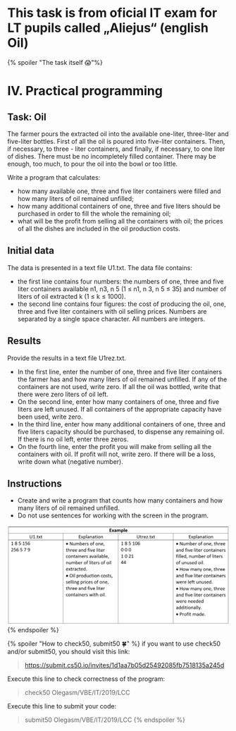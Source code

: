 # This task is from oficial IT exam for LT pupils called „Aliejus“ (english Oil)

{% spoiler "The task itself :scream:"%}

# IV. Practical programming 

## Task: Oil 

The farmer pours the extracted oil into the available one-liter, three-liter and five-liter bottles. First of all
the oil is poured into five-liter containers. Then, if necessary, to three - liter containers, and finally, if necessary, to
one liter of dishes. There must be no incompletely filled container. There may be enough, too much, to pour the oil into the bowl
or too little.


Write a program that calculates:
  * how many available one, three and five liter containers were filled and how many liters of oil remained unfilled;
  * how many additional containers of one, three and five liters should be purchased in order to fill the whole
the remaining oil;
  * what will be the profit from selling all the containers with oil; the prices of all the dishes are included in the oil
production costs.

## Initial data

The data is presented in a text file U1.txt.
The data file contains:
* the first line contains four numbers: the numbers of one, three and five liter containers available
n1, n3, n 5 (1 ≤ n1, n 3, n 5 ≤ 35) and number of liters of oil extracted
k (1 ≤ k ≤ 1000).
* the second line contains four figures: the cost of producing the oil, one, three and five liter containers
with oil selling prices.
Numbers are separated by a single space character. All numbers are integers.

## Results

Provide the results in a text file U1rez.txt.
* In the first line, enter the number of one, three and five liter containers the farmer has and
how many liters of oil remained unfilled. If any of the containers are not used, write zero. If
all the oil was bottled, write that there were zero liters of oil left.
* On the second line, enter how many containers of one, three and five liters are left unused. If all
containers of the appropriate capacity have been used, write zero.
* In the third line, enter how many additional containers of one, three and five liters capacity should be purchased,
to dispense any remaining oil. If there is no oil left, enter three zeros.
* On the fourth line, enter the profit you will make from selling all the containers with oil. If profit
will not, write zero. If there will be a loss, write down what (negative number).

## Instructions

* Create and write a program that counts how many containers and
how many liters of oil remained unfilled.
* Do not use sentences for working with the screen in the program.

![lentele](VBE-IT-2019-Aliejus.png)
{% endspoiler %}

{% spoiler "How to check50, submit50 :four_leaf_clover:" %}
if you want to use check50 and/or submit50, you should visit this link:
> https://submit.cs50.io/invites/1d1aa7b05d25492085fb7518135a245d

Execute this line to check correctness of the program:
> check50 Olegasm/VBE/IT/2019/LCC

Execute this line to submit your code:
> submit50 Olegasm/VBE/IT/2019/LCC
{% endspoiler %} 
